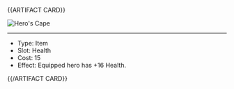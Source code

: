 <!-- ======================================

How to Contribute: https://ggs.wiki/r/howto

Artifact-specific info: https://github.com/GGS-ORG/artifact/blob/master/README.md

====================================== -->


{{ARTIFACT CARD}}

<!-- Card image goes here. -->

![Hero's Cape](https://i.imgur.com/5EaupLp.jpg)

---

<!-- Card description goes here. -->

* Type: Item
* Slot: Health
* Cost: 15
* Effect: Equipped hero has +16 Health. 

{{/ARTIFACT CARD}}
